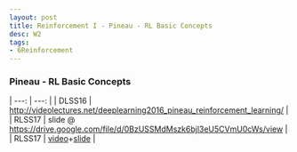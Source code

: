 ```yaml
---
layout: post
title: Reinforcement I - Pineau - RL Basic Concepts
desc: W2
tags:
- 6Reinforcement
---
```


### Pineau - RL Basic Concepts  

| ---: | ---: |
| DLSS16 | http://videolectures.net/deeplearning2016_pineau_reinforcement_learning/ |
| RLSS17 | slide @ https://drive.google.com/file/d/0BzUSSMdMszk6bjl3eU5CVmU0cWs/view |
| RLSS17 | [video](http://videolectures.net/deeplearning2016_pineau_advanced_topics/)+[slide](http://videolectures.net/site/normal_dl/tag=1137927/deeplearning2017_pineau_reinforcement_learning_01.pdf) |
